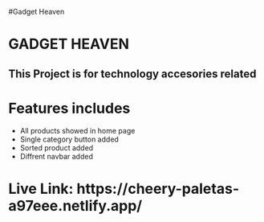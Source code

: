 #Gadget Heaven

<h1>GADGET HEAVEN</h1>
<h2>This Project is for technology accesories related</h2>
<h1>Features includes</h1>
<ul>
<li>All products showed in home page </li>
<li>Single category button added </li>
<li>Sorted product added </li>
<li>Diffrent navbar added </li>

</ul>
<h1>Live Link: https://cheery-paletas-a97eee.netlify.app/</h1>
